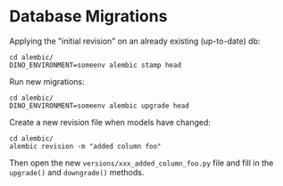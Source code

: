# Database Migrations

Applying the "initial revision" on an already existing (up-to-date) db:

```shell
cd alembic/
DINO_ENVIRONMENT=someenv alembic stamp head
```

Run new migrations:

```shell
cd alembic/
DINO_ENVIRONMENT=someenv alembic upgrade head
```

Create a new revision file when models have changed:

```shell
cd alembic/
alembic revision -m "added column foo"
```

Then open the new `versions/xxx_added_column_foo.py` file and fill in the `upgrade()` and `downgrade()` methods.
